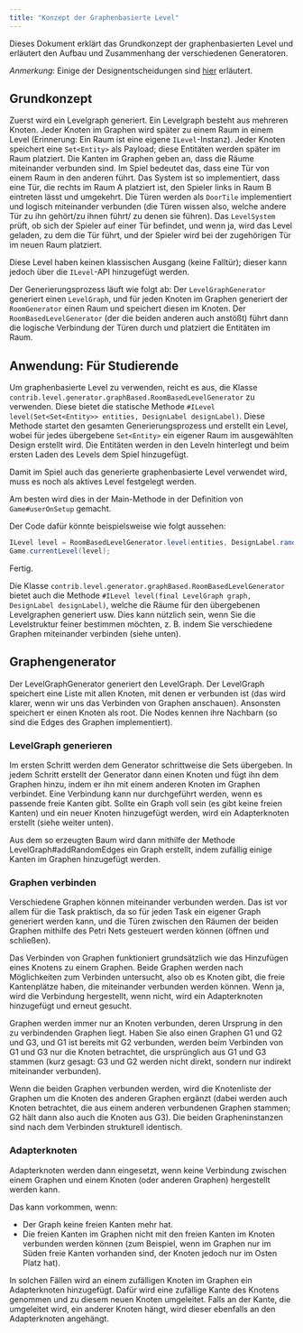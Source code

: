 ```yaml
---
title: "Konzept der Graphenbasierte Level"
---
```


Dieses Dokument erklärt das Grundkonzept der graphenbasierten Level und erläutert den Aufbau und Zusammenhang der verschiedenen Generatoren.

*Anmerkung*: Einige der Designentscheidungen sind [hier](room_level.md) erläutert.

## Grundkonzept

Zuerst wird ein Levelgraph generiert. Ein Levelgraph besteht aus mehreren Knoten.
Jeder Knoten im Graphen wird später zu einem Raum in einem Level (Erinnerung: Ein Raum ist eine eigene `ILevel`-Instanz).
Jeder Knoten speichert eine `Set<Entity>` als Payload; diese Entitäten werden später im Raum platziert.
Die Kanten im Graphen geben an, dass die Räume miteinander verbunden sind. Im Spiel bedeutet das, dass eine Tür von einem Raum in den anderen führt. Das System ist so implementiert, dass eine Tür, die rechts im Raum A platziert ist, den Spieler links in Raum B eintreten lässt und umgekehrt.
Die Türen werden als `DoorTile` implementiert und logisch miteinander verbunden (die Türen wissen also, welche andere Tür zu ihn gehört/zu ihnen führt/ zu denen sie führen).
Das `LevelSystem` prüft, ob sich der Spieler auf einer Tür befindet, und wenn ja, wird das Level geladen, zu dem die Tür führt, und der Spieler wird bei der zugehörigen Tür im neuen Raum platziert.

Diese Level haben keinen klassischen Ausgang (keine Falltür); dieser kann jedoch über die `ILevel`-API hinzugefügt werden.

Der Generierungsprozess läuft wie folgt ab:
Der `LevelGraphGenerator` generiert einen `LevelGraph`, und für jeden Knoten im Graphen generiert der `RoomGenerator` einen Raum und speichert diesen im Knoten.
Der `RoomBasedLevelGenerator` (der die beiden anderen auch anstößt) führt dann die logische Verbindung der Türen durch und platziert die Entitäten im Raum.

## Anwendung: Für Studierende

Um graphenbasierte Level zu verwenden, reicht es aus, die Klasse `contrib.level.generator.graphBased.RoomBasedLevelGenerator` zu verwenden.
Diese bietet die statische Methode `#ILevel level(Set<Set<Entity>> entities, DesignLabel designLabel)`. Diese Methode startet den gesamten Generierungsprozess und erstellt ein Level, wobei für jedes übergebene `Set<Entity>` ein eigener Raum im ausgewählten Design erstellt wird. Die Entitäten werden in den Leveln hinterlegt und beim ersten Laden des Levels dem Spiel hinzugefügt.

Damit im Spiel auch das generierte graphenbasierte Level verwendet wird, muss es noch als aktives Level festgelegt werden.

Am besten wird dies in der Main-Methode in der Definition von `Game#userOnSetup` gemacht.

Der Code dafür könnte beispielsweise wie folgt aussehen:

```java
ILevel level = RoomBasedLevelGenerator.level(entities, DesignLabel.randomDesign());
Game.currentLevel(level);
```
Fertig.

Die Klasse `contrib.level.generator.graphBased.RoomBasedLevelGenerator` bietet auch die Methode
`#ILevel level(final LevelGraph graph, DesignLabel designLabel)`, welche die Räume für den übergebenen Levelgraphen generiert usw. Dies kann nützlich sein, wenn Sie die Levelstruktur feiner bestimmen möchten, z. B. indem Sie verschiedene Graphen miteinander verbinden (siehe unten).

## Graphengenerator
Der LevelGraphGenerator generiert den LevelGraph.
Der LevelGraph speichert eine Liste mit allen Knoten, mit denen er verbunden ist (das wird klarer, wenn wir uns das Verbinden von Graphen anschauen). Ansonsten speichert er einen Knoten als root. Die Nodes kennen ihre Nachbarn (so sind die Edges des Graphen implementiert).

### LevelGraph generieren
Im ersten Schritt werden dem Generator schrittweise die Set<Entity>s übergeben. In jedem Schritt erstellt der Generator dann einen Knoten und fügt ihn dem Graphen hinzu, indem er ihn mit einem anderen Knoten im Graphen verbindet.
Eine Verbindung kann nur durchgeführt werden, wenn es passende freie Kanten gibt.
Sollte ein Graph voll sein (es gibt keine freien Kanten) und ein neuer Knoten hinzugefügt werden, wird ein Adapterknoten erstellt (siehe weiter unten).

Aus dem so erzeugten Baum wird dann mithilfe der Methode LevelGraph#addRandomEdges ein Graph erstellt, indem zufällig einige Kanten im Graphen hinzugefügt werden.

### Graphen verbinden
Verschiedene Graphen können miteinander verbunden werden. Das ist vor allem für die Task praktisch, da so für jeden Task ein eigener Graph generiert werden kann, und die Türen zwischen den Räumen der beiden Graphen mithilfe des Petri Nets gesteuert werden können (öffnen und schließen).

Das Verbinden von Graphen funktioniert grundsätzlich wie das Hinzufügen eines Knotens zu einem Graphen.
Beide Graphen werden nach Möglichkeiten zum Verbinden untersucht, also ob es Knoten gibt, die freie Kantenplätze haben, die miteinander verbunden werden können.
Wenn ja, wird die Verbindung hergestellt, wenn nicht, wird ein Adapterknoten hinzugefügt und erneut gesucht.

Graphen werden immer nur an Knoten verbunden, deren Ursprung in den zu verbindenden Graphen liegt. Haben Sie also einen Graphen G1 und G2 und G3, und G1 ist bereits mit G2 verbunden, werden beim Verbinden von G1 und G3 nur die Knoten betrachtet, die ursprünglich aus G1 und G3 stammen (kurz gesagt: G3 und G2 werden nicht direkt, sondern nur indirekt miteinander verbunden).

Wenn die beiden Graphen verbunden werden, wird die Knotenliste der Graphen um die Knoten des anderen Graphen ergänzt (dabei werden auch Knoten betrachtet, die aus einem anderen verbundenen Graphen stammen; G2 hält dann also auch die Knoten aus G3).
Die beiden Grapheninstanzen sind nach dem Verbinden strukturell identisch.

### Adapterknoten

Adapterknoten werden dann eingesetzt, wenn keine Verbindung zwischen einem Graphen und einem Knoten (oder anderen Graphen) hergestellt werden kann.

Das kann vorkommen, wenn:

- Der Graph keine freien Kanten mehr hat.
- Die freien Kanten im Graphen nicht mit den freien Kanten im Knoten verbunden werden können (zum Beispiel, wenn im Graphen nur im Süden freie Kanten vorhanden sind, der Knoten jedoch nur im Osten Platz hat).

In solchen Fällen wird an einem zufälligen Knoten im Graphen ein Adapterknoten hinzugefügt.
Dafür wird eine zufällige Kante des Knotens genommen und zu diesem neuen Knoten umgeleitet.
Falls an der Kante, die umgeleitet wird, ein anderer Knoten hängt, wird dieser ebenfalls an den Adapterknoten angehängt.



